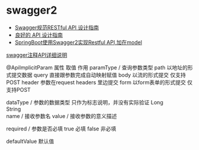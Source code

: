 # swagger2

- [Swagger规范RESTful API 设计指南](http://blog.720ui.com/2016/restful_swagger_api/)
- [良好的 API 设计指南](http://blog.720ui.com/2017/restful_api/)
- [SpringBoot使用Swagger2实现Restful API,加在model](https://www.dalaoyang.cn/article/21)




[swagger注释API详细说明](https://blog.csdn.net/xupeng874395012/article/details/68946676)

@ApiImplicitParam
属性	            取值	        作用
paramType		 /       查询参数类型
                path	 以地址的形式提交数据
                query	直接跟参数完成自动映射赋值
                body	以流的形式提交 仅支持POST
                header	参数在request headers 里边提交
                form	以form表单的形式提交 仅支持POST
                
dataType		/       参数的数据类型 只作为标志说明，并没有实际验证
                Long	
                String	
name		    /       接收参数名
value		    /       接收参数的意义描述

required		/       参数是否必填
                true	必填
                false	非必填
                
defaultValue		默认值